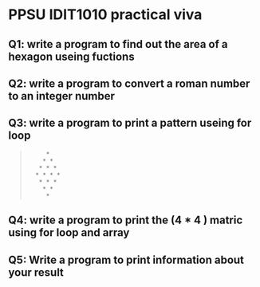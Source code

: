 # PPSU IDIT1010 practical viva

## Q1: write a program to find out the area of a hexagon useing fuctions

## Q2: write a program to convert a roman number to an integer number

## Q3: write a program to print a pattern useing for loop

>          *
>         * *
>        * * *
>       * * * *
>        * * *
>         * *
>          *

## Q4: write a program to print the (4 * 4 ) matric using for loop and array

## Q5: Write a program to print information about your result
